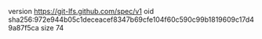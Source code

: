 version https://git-lfs.github.com/spec/v1
oid sha256:972e944b05c1deceacef8347b69cfe104f60c590c99b1819609c17d49a87f5ca
size 74
